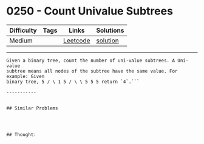 # 0250 - Count Univalue Subtrees

Difficulty  | Tags | Links | Solutions
----------- | ---- | ----- | -----
Medium |  | [Leetcode](https://leetcode.com/problems/count-univalue-subtrees) | [solution](https://leetcode.com/problems/count-univalue-subtrees/solution/)


-----------

```
Given a binary tree, count the number of uni-value subtrees. A Uni-value
subtree means all nodes of the subtree have the same value. For example: Given
binary tree, 5 / \ 1 5 / \ \ 5 5 5 return `4`.```

-----------


## Similar Problems




## Thought:
